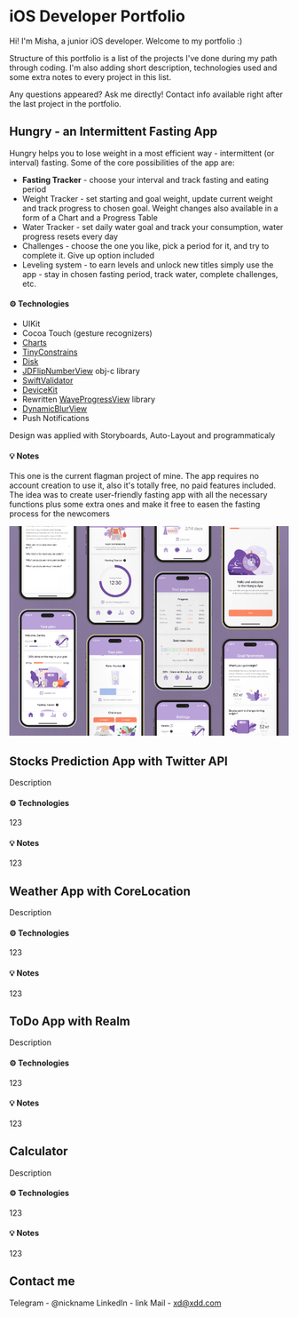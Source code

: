 # iOS Developer Portfolio
Hi! I'm Misha, a junior iOS developer. Welcome to my portfolio :)

Structure of this portfolio is a list of the projects I've done during my path through coding. I'm also adding short description, technologies used and some extra notes to every project in this list. 

Any questions appeared? Ask me directly! Contact info available right after the last project in the portfolio.

## Hungry - an Intermittent Fasting App

Hungry helps you to lose weight in a most efficient way - intermittent (or interval) fasting. Some of the core possibilities of the app are:
<ul>
  <li><b>Fasting Tracker</b> - choose your interval and track fasting and eating period</li>
  <li>Weight Tracker - set starting and goal weight, update current weight and track progress to chosen goal. Weight changes also available in a form of a Chart and a Progress Table</li>
  <li>Water Tracker - set daily water goal and track your consumption, water progress resets every day</li>
  <li>Challenges - choose the one you like, pick a period for it, and try to complete it. Give up option included</li>
  <li>Leveling system - to earn levels and unlock new titles simply use the app - stay in chosen fasting period, track water, complete challenges, etc. </li>
  </ul>

#### ⚙️ Technologies 
<ul>
  <li>UIKit</li>
  <li> Cocoa Touch (gesture recognizers)</li>
  <li> <a href="https://github.com/danielgindi/Charts">Charts</a></li>
  <li><a href="https://github.com/roberthein/TinyConstraints">TinyConstrains</a></li>
  <li><a href="https://github.com/saoudrizwan/Disk">Disk</a></li>
  <li><a href="https://github.com/calimarkus/JDFlipNumberView">JDFlipNumberView</a> obj-c library</li>
  <li><a href="https://github.com/SwiftValidatorCommunity/SwiftValidator">SwiftValidator</a></li>
  <li><a href="https://github.com/devicekit/DeviceKit">DeviceKit</a></li>
  <li>Rewritten <a href="https://github.com/sukov/WaveProgressView">WaveProgressView</a> library</li>
  <li><a href="https://github.com/KyoheiG3/DynamicBlurView">DynamicBlurView</a></li>
  <li>Push Notifications</li>
  </ul>
  
Design was applied with Storyboards, Auto-Layout and programmaticaly 

#### 💡 Notes
This one is the current flagman project of mine. The app requires no account creation to use it, also it's totally free, no paid features included. 
The idea was to create user-friendly fasting app with all the necessary functions plus some extra ones and make it free to easen the fasting process for the newcomers


<p align="center">
<a href="https://google.com" target="_blank"><img src="devPortfolioAssets/ifpreview.png" width="900" title="Hungry"></a>
</p>

## Stocks Prediction App with Twitter API

Description

#### ⚙️ Technologies 
123

#### 💡 Notes
123

## Weather App with CoreLocation

Description

#### ⚙️ Technologies 
123

#### 💡 Notes
123

## ToDo App with Realm

Description

#### ⚙️ Technologies 
123

#### 💡 Notes
123

## Calculator

Description

#### ⚙️ Technologies 
123

#### 💡 Notes
123

## Contact me

Telegram - @nickname
LinkedIn - link
Mail - xd@xdd.com
